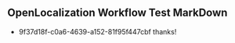 ## OpenLocalization Workflow Test MarkDown
* 9f37d18f-c0a6-4639-a152-81f95f447cbf thanks!

<!--HONumber=Aug16_HO2-->


